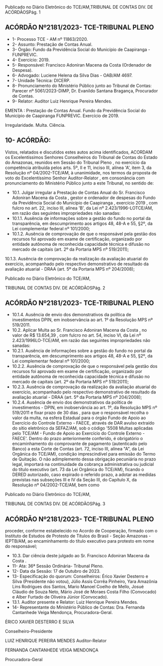 Publicado  no  Diário  Eletrônico do TCE/AM,TRIBUNAL DE CONTAS DIV. DE ACÓRDÃOSPág. 1

## ACÓRDÃO Nº2181/2023- TCE-TRIBUNAL PLENO

- 1- Processo TCE - AM nº 11863/2020.
- 2- Assunto: Prestação de Contas Anual.
- 3- Órgão: Fundo da Previdência Social do Município de Caapiranga - FUNPREVIC.
- 4- Exercício: 2019.
- 5- Responsável: Francisco Adoniran Macena da Costa (Ordenador de Despesa).
- 6- Advogado: Luciene Helena da Silva Dias - OAB/AM 4697.
- 7- Unidade Técnica: DICERP.
- 8- Pronunciamento  do  Ministério  Público  junto  ao  Tribunal  de  Contas: Parecer  nº 5061/2023-DIMP, Dr. Evanildo Santana Bragança, Procurador de Contas.
- 9- Relator: Auditor Luiz Henrique Pereira Mendes.

EMENTA :  Prestação  de  Contas  Anual.  Fundo  da Previdência  Social  do  Município  de  Caapiranga  FUNPREVIC. Exercício de 2019.

Irregularidade. Multa. Ciência.

## 10-  ACÓRDÃO:

Vistos, relatados e discutidos estes autos acima identificados, ACORDAM os Excelentíssimos Senhores Conselheiros do Tribunal de Contas do Estado do Amazonas, reunidos em Sessão do Tribunal Pleno , no exercício da competência atribuída pelos arts. 5º, II e 11, inciso III, alínea 'A', item 3, da  Resolução  nº 04/2002-TCE/AM, à unanimidade, nos termos da proposta de voto do Excelentíssimo Senhor Auditor-Relator , em  consonância com  pronunciamento  do  Ministério  Público  junto  a  este  Tribunal,  no sentido de:

- 10.1. Julgar  irregular a Prestação  de  Contas  Anual  do Sr. Francisco Adoniran Macena da Costa , gestor e ordenador de despesas do Fundo da  Previdência  Social  do Município  de  Caapiranga , exercício  2019 , com  fulcro  no  art.  22,  inciso  III,  alínea  'B',  da  Lei  nº  2.423/1996-LOTCE/AM, em razão das seguintes impropriedades não sanadas:
- 10.1.1. Ausência  de  informações  sobre  a  gestão  do  fundo  no portal da transparência, em descumprimento aos artigos 48, 48-A e 55, §2º, da Lei complementar federal nº 101/2000;
- 10.1.2. Ausência  de  comprovação  de  que  o  responsável  pela gestão dos recursos foi aprovado em exame de certificação, organizado por entidade autônoma de reconhecida capacidade técnica e difusão no mercado de capitais (art. 2º da Portaria MPS nº 519/2011);

10.1.3. Ausência  de  comprovação  da  realização  da  avaliação atuarial do exercício, acompanhado pelo respectivo demonstrativo  de  resultado  da  avaliação  atuarial  -  DRAA (art. 5º da Portaria MPS nº 204/2008);

Publicado  no  Diário  Eletrônico do TCE/AM,

TRIBUNAL DE CONTAS DIV. DE ACÓRDÃOSPág. 2

## ACÓRDÃO Nº2181/2023- TCE-TRIBUNAL PLENO

- 10.1.4. Ausência  de  envio  dos  demonstrativos  da  política  de investimentos  DPIN,  em  inobservância  ao  art.  1º  da Resolução MPS nº 519/2011.
- 10.2. Aplicar Multa ao Sr. Francisco Adoniran Macena da Costa , no valor de R$ 13.654,39 , com fulcro no art. 54, inciso VI, da Lei nº 2.423/1996LO-TCE/AM, em razão das seguintes impropriedades não sanadas:
- 10.2.1. Ausência  de  informações  sobre  a  gestão  do  fundo  no portal da transparência, em descumprimento aos artigos 48, 48-A e 55, §2º, da Lei complementar federal nº 101/2000;
- 10.2.2. Ausência  de  comprovação  de  que  o  responsável  pela gestão dos recursos foi aprovado em exame de certificação, organizado por entidade autônoma de reconhecida capacidade técnica e difusão no mercado de capitais (art. 2º da Portaria MPS nº 519/2011);
- 10.2.3. Ausência  de  comprovação  da  realização  da  avaliação atuarial do exercício, acompanhado pelo respectivo demonstrativo  de  resultado  da  avaliação  atuarial  -  DRAA (art. 5º da Portaria MPS nº 204/2008);
- 10.2.4. Ausência  de  envio  dos  demonstrativos  da  política  de investimentos  -  DPIN,  em  inobservância  ao  art.  1º,  da Resolução MPS nº 519/2011 e fixar prazo de 30 dias , para que  o  responsável  recolha  o  valor  da  multa,  na  esfera Estadual  para  o  órgão  Fundo  de  Apoio  ao  Exercício  do Controle Externo - FAECE, através de DAR avulso extraído do  sítio  eletrônico  da  SEFAZ/AM,  sob  o  código  '5508  Multas aplicadas pelo TCE/AM  -  Fundo  de  Apoio  ao Exercício  do  Controle  Externo  -  FAECE'.  Dentro  do  prazo anteriormente conferido, é obrigatório o encaminhamento do comprovante de pagamento (autenticado pelo Banco) a esta Corte  de  Contas  (art.  72,  inciso  III,  alínea  "A",  da  Lei Orgânica do TCE/AM), condição imprescindível para emissão do Termo de Quitação. O não adimplemento dessa obrigação pecuniária no prazo legal, importará na continuidade da cobrança administrativa ou judicial do título executivo  (art.  73  da  Lei  Orgânica  do  TCE/AM),  ficando  o DERED autorizado, caso expirado o referido prazo, a adotar as medidas previstas nas subseções III e IV da Seção III, do Capítulo  X,  da  Resolução  nº  04/2002-TCE/AM,  bem  como

Publicado  no  Diário  Eletrônico do TCE/AM,

TRIBUNAL DE CONTAS DIV. DE ACÓRDÃOSPág. 3

## ACÓRDÃO Nº2181/2023- TCE-TRIBUNAL PLENO

proceder, conforme estabelecido no Acordo de Cooperação, firmado com o Instituto de Estudos de Protesto de  Títulos  do  Brasil  -  Seção  Amazonas  -  IEPTB/AM,  ao encaminhamento do título executivo para protesto em nome do responsável;

- 10.3. Dar  ciência deste  julgado  ao Sr.  Francisco  Adoniran  Macena  da Costa .
- 11-  Ata: 36ª Sessão Ordinária- Tribunal Pleno.
- 12-  Data da Sessão: 17 de Outubro de 2023.
- 13-  Especificação do quorum: Conselheiros: Érico Xavier Desterro e Silva (Presidente não votou),  Júlio  Assis  Corrêa  Pinheiro,  Yara  Amazônia  Lins  Rodrigues  dos  Santos, Mario Manoel Coelho de Mello, Josué Cláudio de Souza Neto, Mário José de Moraes Costa Filho (Convocado) e Alber Furtado de Oliveira Júnior (Convocado).
- 13.1. Auditor presente e Relator: Luiz Henrique Pereira Mendes.
- 14-  Representante do Ministério Público de Contas: Dra. Fernanda Cantanhede Veiga Mendonça, Procuradora-Geral.

ÉRICO XAVIER DESTERRO E SILVA

Conselheiro-Presidente

LUIZ HENRIQUE PEREIRA MENDES Auditor-Relator

FERNANDA CANTANHEDE VEIGA MENDONÇA

Procuradora-Geral